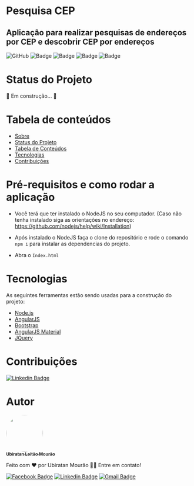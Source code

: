 <!---->
<!--Logo ou Banner (Opcional)-->
<!--Titulo e Descrição (Obrigatório)-->
Pesquisa CEP
============

## Aplicação para realizar pesquisas de endereços por CEP e descobrir CEP por endereços
<!--Badges-->
![GitHub](https://img.shields.io/github/license/biramourao/pesquisa-cep) ![Badge](https://img.shields.io/librariesio/github/biramourao/PESQUISA-CEP) ![Badge](https://img.shields.io/github/languages/count/biramourao/pesquisa-cep) ![Badge](https://img.shields.io/github/languages/top/biramourao/pesquisa-cep) ![Badge](https://img.shields.io/github/last-commit/biramourao/pesquisa-cep)
<!--Status do Projeto -->
Status do Projeto
=================

🚀 Em construção...  🚧
<!--Tabela de Conteudos-->
Tabela de conteúdos
===================
<!--ts-->
* [Sobre](#Pesquisa-CEP)
* [Status do Projeto](#Status-do-projeto)
* [Tabela de Conteúdos](#tabela-de-conteudos)
* [Tecnologias](#tecnologias)
* [Contribuições](#contribuições)
<!--te-->
<!--Features-->
<!--Demonstração da Aplicação-->
<!--Pré-requisitos e como rodar a aplicação/testes-->
Pré-requisitos e como rodar a aplicação
=======================================
- Você terá que ter instalado o NodeJS no seu computador. (Caso não tenha instalado siga as orientações no endereço: https://github.com/nodejs/help/wiki/Installation)

- Após instalado o NodeJS faça o clone do repositório e rode o comando ```npm i``` para instalar as dependencias do projeto.
- Abra o ```Index.html```
<!--Tecnologias utilizadas-->

Tecnologias
===========

As seguintes ferramentas estão sendo usadas para a construção do projeto:

- [Node.js](https://nodejs.org/en/)
- [AngularJS](https://angularjs.org/)
- [Bootstrap](https://getbootstrap.com.br/)
- [AngularJS Material](https://material.angularjs.org)
- [JQuery](https://jquery.com/)

<!--Contribuição-->
Contribuições
=============
[![Linkedin Badge](https://img.shields.io/badge/-biramourao-6633cc?style=flat-square&logo=github&color=14274e&link=https://github.com/biramourao)](https://github.com/biramourao)
<!--Autor-->
Autor
=====

<a href="https://github.com/biramourao">
    <img style="border-radius: 50%;" src="https://avatars1.githubusercontent.com/u/24299658?s=460&u=8a5e422f4b1397cef7becb59d1226c32df910b29&v=4" width="100px;" alt=""/>
 <br>
<sub><b>Ubiratan Leitão Mourão</b></sub></a>


Feito com ❤️ por Ubiratan Mourão 👋🏽 Entre em contato!

[![Facebook Badge](https://img.shields.io/badge/-ubiratan.mourao-3b5998?style=flat-square&labelColor=3b5998&logo=facebook&logoColor=white&link=https://www.facebook.com/ubiratan.mourao)](https://www.facebook.com/ubiratan.mourao) [![Linkedin Badge](https://img.shields.io/badge/-Ubiratan%20Mourão-blue?style=flat-square&logo=Linkedin&logoColor=white&link=https://www.linkedin.com/in/ubiratan-mourao/)](https://www.linkedin.com/in/ubiratan-mourao/)
[![Gmail Badge](https://img.shields.io/badge/-ubiratan.mourao@gmail.com-c14438?style=flat-square&logo=Gmail&logoColor=white&link=mailto:ubiratan.mourao@gmail.com)](mailto:ubiratan.mourao@gmail.com)
<!--Licença-->
